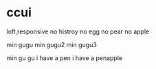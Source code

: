 # ccui
loft,responsive
no histroy no egg no pear
no apple

min gugu
min gugu2
min gugu3


min gu gu
i have a pen
i have a penapple

